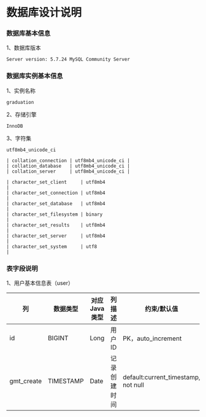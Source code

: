 
# 数据库设计说明

### 数据库基本信息

1、数据库版本

    Server version: 5.7.24 MySQL Community Server
    
### 数据库实例基本信息

1、实例名称

    graduation
    
2、存储引擎

    InnoDB
    
3、字符集

    utf8mb4_unicode_ci
    
    | collation_connection | utf8mb4_unicode_ci |
    | collation_database   | utf8mb4_unicode_ci |
    | collation_server     | utf8mb4_unicode_ci |
    
    | character_set_client     | utf8mb4                                      |
    | character_set_connection | utf8mb4                                      |
    | character_set_database   | utf8mb4                                      |
    | character_set_filesystem | binary                                       |
    | character_set_results    | utf8mb4                                      |
    | character_set_server     | utf8mb4                                      |
    | character_set_system     | utf8                                         |
    
### 表字段说明

1、用户基本信息表（user）

| 列 | 数据类型 | 对应Java类型 | 列描述 | 约束/默认值 | 备注 |
| ------- | ------- | ------- | ------- | ------- | ------- |
|   id          |   BIGINT      |   Long        |   用户ID      | PK，auto_increment   |   |
|   gmt_create  |   TIMESTAMP   |   Date        |   记录创建时间  |    default:current_timestamp, not null |  |






